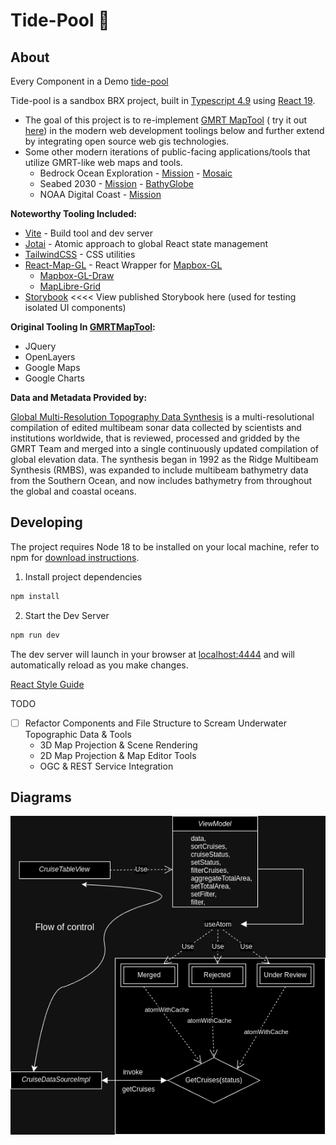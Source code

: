 # Tide-Pool :ocean:

## About
Every Component in a Demo [tide-pool](https://tide-pool.pages.dev/)

Tide-pool is a sandbox BRX project, built in [Typescript 4.9](https://www.typescriptlang.org) using [React 19](https://reactjs.org/).
- The goal of this project is to re-implement [GMRT MapTool](https://github.com/mgds/gmrtMapTool) ( try it out [here](https://www.gmrt.org/GMRTMapTool/)) in the modern web development toolings below and further extend by integrating open source web gis technologies.
- Some other modern iterations of public-facing applications/tools that utilize GMRT-like web maps and tools.
  - Bedrock Ocean Exploration - [Mission](https://www.bedrockocean.com/mission) - [Mosaic](https://mosaic.bedrockocean.com/)
  - Seabed 2030 - [Mission](https://ccom.unh.edu/project/bathymetry-globe) - [BathyGlobe](https://seabed2030.org/)
  - NOAA Digital Coast - [Mission](https://coast.noaa.gov/digitalcoast/about/)

**Noteworthy Tooling Included:**

- [Vite](https://github.com/vitejs) - Build tool and dev server
- [Jotai](https://jotai.org/) - Atomic approach to global React state management
- [TailwindCSS](https://tailwindcss.com) - CSS utilities
- [React-Map-GL](https://visgl.github.io/react-map-gl/) - React Wrapper for [Mapbox-GL](https://docs.mapbox.com/mapbox-gl-js)
  - [Mapbox-GL-Draw](https://github.com/mapbox/mapbox-gl-draw)
  - [MapLibre-Grid](https://github.com/maptiler/maplibre-grid)
- [Storybook](https://67d84670b91c3a0fa31f09e3-ddbeapkbul.chromatic.com/) <<<< View published Storybook here (used for testing isolated UI components)

**Original Tooling In [GMRTMapTool](https://www.gmrt.org/GMRTMapTool/):**

- JQuery
- OpenLayers
- Google Maps
- Google Charts


**Data and Metadata Provided by:**

  [Global Multi-Resolution Topography Data Synthesis](https://www.gmrt.org) is a multi-resolutional compilation of edited multibeam sonar data collected by scientists and institutions worldwide, that is reviewed, processed and gridded by the GMRT Team and merged into a single continuously updated compilation of global elevation data. The synthesis began in 1992 as the Ridge Multibeam Synthesis (RMBS), was expanded to include multibeam bathymetry data from the Southern Ocean, and now includes bathymetry from throughout the global and coastal oceans.

  
## Developing

The project requires Node 18 to be installed on your local machine, refer to npm for [download instructions](https://docs.npmjs.com/downloading-and-installing-node-js-and-npm).

1. Install project dependencies

```sh
npm install
```

2. Start the Dev Server

```sh
npm run dev
```

The dev server will launch in your browser at [localhost:4444](localhost:4444) and will automatically reload as you make changes.

[React Style Guide](https://mkosir.github.io/typescript-style-guide/#appendix---react)

TODO  
- [ ] Refactor Components and File Structure to Scream Underwater Topographic Data & Tools
  - 3D Map Projection & Scene Rendering
  - 2D Map Projection & Map Editor Tools
  - OGC & REST Service Integration


## Diagrams

  ![image](https://github.com/jph6366/tide-pool/blob/bathy-req/flowofcontrol.drawio.png)


